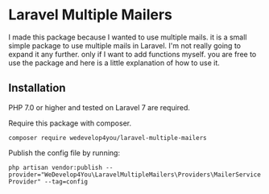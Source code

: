 # Laravel Multiple Mailers

I made this package because I wanted to use multiple mails. it is a small simple package to use multiple mails in Laravel. I'm not really going to expand it any further. only if I want to add functions myself. you are free to use the package and here is a little explanation of how to use it.

## Installation
PHP 7.0 or higher and tested on Laravel 7 are required.

Require this package with composer.

`composer require wedevelop4you/laravel-multiple-mailers`

Publish the config file by running:

`php artisan vendor:publish --provider="WeDevelop4You\LaravelMultipleMailers\Providers\MailerServiceProvider" --tag=config`

